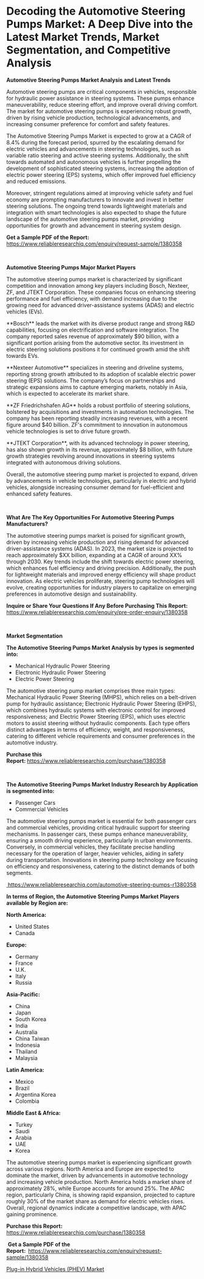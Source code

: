 <p><h1>Decoding the Automotive Steering Pumps Market: A Deep Dive into the Latest Market Trends, Market Segmentation, and Competitive Analysis</h1></p><p><strong>Automotive Steering Pumps Market Analysis and Latest Trends</strong></p>
<p><p>Automotive steering pumps are critical components in vehicles, responsible for hydraulic power assistance in steering systems. These pumps enhance maneuverability, reduce steering effort, and improve overall driving comfort. The market for automotive steering pumps is experiencing robust growth, driven by rising vehicle production, technological advancements, and increasing consumer preference for comfort and safety features.</p><p>The Automotive Steering Pumps Market is expected to grow at a CAGR of 8.4% during the forecast period, spurred by the escalating demand for electric vehicles and advancements in steering technologies, such as variable ratio steering and active steering systems. Additionally, the shift towards automated and autonomous vehicles is further propelling the development of sophisticated steering systems, increasing the adoption of electric power steering (EPS) systems, which offer improved fuel efficiency and reduced emissions. </p><p>Moreover, stringent regulations aimed at improving vehicle safety and fuel economy are prompting manufacturers to innovate and invest in better steering solutions. The ongoing trend towards lightweight materials and integration with smart technologies is also expected to shape the future landscape of the automotive steering pumps market, providing opportunities for growth and advancement in steering system design.</p></p>
<p><strong>Get a Sample PDF of the Report:&nbsp;</strong> <a href="https://www.reliableresearchiq.com/enquiry/request-sample/1380358?utm_campaign=2456&utm_medium=2&utm_source=Github&utm_content=ia&utm_term=30032025&utm_id=automotive-steering-pumps">https://www.reliableresearchiq.com/enquiry/request-sample/1380358</a></p>
<p>&nbsp;</p>
<p><strong>Automotive Steering Pumps Major Market Players</strong></p>
<p><p>The automotive steering pumps market is characterized by significant competition and innovation among key players including Bosch, Nexteer, ZF, and JTEKT Corporation. These companies focus on enhancing steering performance and fuel efficiency, with demand increasing due to the growing need for advanced driver-assistance systems (ADAS) and electric vehicles (EVs).</p><p>**Bosch** leads the market with its diverse product range and strong R&D capabilities, focusing on electrification and software integration. The company reported sales revenue of approximately $90 billion, with a significant portion arising from the automotive sector. Its investment in electric steering solutions positions it for continued growth amid the shift towards EVs.</p><p>**Nexteer Automotive** specializes in steering and driveline systems, reporting strong growth attributed to its adoption of scalable electric power steering (EPS) solutions. The company’s focus on partnerships and strategic expansions aims to capture emerging markets, notably in Asia, which is expected to accelerate its market share.</p><p>**ZF Friedrichshafen AG** holds a robust portfolio of steering solutions, bolstered by acquisitions and investments in automation technologies. The company has been reporting steadily increasing revenues, with a recent figure around $40 billion. ZF's commitment to innovation in autonomous vehicle technologies is set to drive future growth.</p><p>**JTEKT Corporation**, with its advanced technology in power steering, has also shown growth in its revenue, approximately $8 billion, with future growth strategies revolving around innovations in steering systems integrated with autonomous driving solutions.</p><p>Overall, the automotive steering pump market is projected to expand, driven by advancements in vehicle technologies, particularly in electric and hybrid vehicles, alongside increasing consumer demand for fuel-efficient and enhanced safety features.</p></p>
<p>&nbsp;</p>
<p><strong>What Are The Key Opportunities For Automotive Steering Pumps Manufacturers?</strong></p>
<p><p>The automotive steering pumps market is poised for significant growth, driven by increasing vehicle production and rising demand for advanced driver-assistance systems (ADAS). In 2023, the market size is projected to reach approximately $XX billion, expanding at a CAGR of around XX% through 2030. Key trends include the shift towards electric power steering, which enhances fuel efficiency and driving precision. Additionally, the push for lightweight materials and improved energy efficiency will shape product innovation. As electric vehicles proliferate, steering pump technologies will evolve, creating opportunities for industry players to capitalize on emerging preferences in automotive design and sustainability.</p></p>
<p><strong>Inquire or Share Your Questions If Any Before Purchasing This Report:</strong> <a href="https://www.reliableresearchiq.com/enquiry/pre-order-enquiry/1380358?utm_campaign=2456&utm_medium=2&utm_source=Github&utm_content=ia&utm_term=30032025&utm_id=automotive-steering-pumps">https://www.reliableresearchiq.com/enquiry/pre-order-enquiry/1380358</a></p>
<p>&nbsp;</p>
<p><strong>Market Segmentation</strong></p>
<p><strong>The Automotive Steering Pumps Market Analysis by types is segmented into:</strong></p>
<p><ul><li>Mechanical Hydraulic Power Steering</li><li>Electronic Hydraulic Power Steering</li><li>Electric Power Steering</li></ul></p>
<p><p>The automotive steering pump market comprises three main types: Mechanical Hydraulic Power Steering (MHPS), which relies on a belt-driven pump for hydraulic assistance; Electronic Hydraulic Power Steering (EHPS), which combines hydraulic systems with electronic control for improved responsiveness; and Electric Power Steering (EPS), which uses electric motors to assist steering without hydraulic components. Each type offers distinct advantages in terms of efficiency, weight, and responsiveness, catering to different vehicle requirements and consumer preferences in the automotive industry.</p></p>
<p><strong>Purchase this Report:&nbsp;</strong><a href="https://www.reliableresearchiq.com/purchase/1380358?utm_campaign=2456&utm_medium=2&utm_source=Github&utm_content=ia&utm_term=30032025&utm_id=automotive-steering-pumps">https://www.reliableresearchiq.com/purchase/1380358</a></p>
<p>&nbsp;</p>
<p><strong>The Automotive Steering Pumps Market Industry Research by Application is segmented into:</strong></p>
<p><ul><li>Passenger Cars</li><li>Commercial Vehicles</li></ul></p>
<p><p>The automotive steering pumps market is essential for both passenger cars and commercial vehicles, providing critical hydraulic support for steering mechanisms. In passenger cars, these pumps enhance maneuverability, ensuring a smooth driving experience, particularly in urban environments. Conversely, in commercial vehicles, they facilitate precise handling necessary for the operation of larger, heavier vehicles, aiding in safety during transportation. Innovations in steering pump technology are focusing on efficiency and responsiveness, catering to the distinct demands of both segments.</p></p>
<p><a href="https://www.reliableresearchiq.com/automotive-steering-pumps-r1380358?utm_campaign=2456&utm_medium=2&utm_source=Github&utm_content=ia&utm_term=30032025&utm_id=automotive-steering-pumps">&nbsp;https://www.reliableresearchiq.com/automotive-steering-pumps-r1380358</a></p>
<p><strong>In terms of Region, the Automotive Steering Pumps Market Players available by Region are:</strong></p>
<p>
    <p> <strong> North America: </strong>
        <ul>
            <li>United States</li>
            <li>Canada</li>
        </ul>
        </p> 
    <p> <strong> Europe: </strong>
        <ul>
            <li>Germany</li>
            <li>France</li>
            <li>U.K.</li>
            <li>Italy</li>
            <li>Russia</li>
        </ul>
        </p> 
    <p> <strong> Asia-Pacific: </strong>
        <ul>
            <li>China</li>
            <li>Japan</li>
            <li>South Korea</li>
            <li>India</li>
            <li>Australia</li>
            <li>China Taiwan</li>
            <li>Indonesia</li>
            <li>Thailand</li>
            <li>Malaysia</li>
        </ul>
        </p> 
    <p> <strong> Latin America: </strong>
        <ul>
            <li>Mexico</li>
            <li>Brazil</li>
            <li>Argentina Korea</li>
            <li>Colombia</li>
        </ul>
        </p> 
    <p> <strong> Middle East & Africa: </strong>
        <ul>
            <li>Turkey</li>
            <li>Saudi</li>
            <li>Arabia</li>
            <li>UAE</li>
            <li>Korea</li>
        </ul>
    </p>
    </p>
<p><p>The automotive steering pumps market is experiencing significant growth across various regions. North America and Europe are expected to dominate the market, driven by advancements in automotive technology and increasing vehicle production. North America holds a market share of approximately 28%, while Europe accounts for around 25%. The APAC region, particularly China, is showing rapid expansion, projected to capture roughly 30% of the market share as demand for electric vehicles rises. Overall, regional dynamics indicate a competitive landscape, with APAC gaining prominence.</p></p>
<p><strong>Purchase this Report: </strong><a href="https://www.reliableresearchiq.com/purchase/1380358?utm_campaign=2456&utm_medium=2&utm_source=Github&utm_content=ia&utm_term=30032025&utm_id=automotive-steering-pumps">https://www.reliableresearchiq.com/purchase/1380358</a></p>
<p>&nbsp;<strong>Get a Sample PDF of the Report:&nbsp;&nbsp;</strong><a href="https://www.reliableresearchiq.com/enquiry/request-sample/1380358?utm_campaign=2456&utm_medium=2&utm_source=Github&utm_content=ia&utm_term=30032025&utm_id=automotive-steering-pumps">https://www.reliableresearchiq.com/enquiry/request-sample/1380358</a></p>
<p><strong></strong></p>
<p><p><a href="https://github.com/lizamflotow/Market-Research-Report-List-1/blob/main/plug-in-hybrid-vehicles-phev-market.md?utm_campaign=2456&utm_medium=2&utm_source=Github&utm_content=ia&utm_term=30032025&utm_id=automotive-steering-pumps">Plug-in Hybrid Vehicles (PHEV) Market</a></p></p>